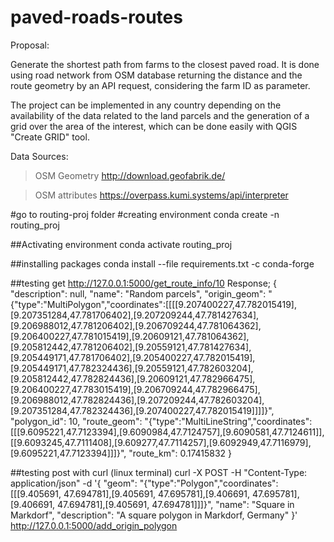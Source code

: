 # paved-roads-routes

Proposal: 

Generate the shortest path from farms to the closest paved road. It is done using road network from OSM database returning the distance and the route geometry by an API request, considering the farm ID as parameter. 

The project can be implemented in any country depending on the availability of the data related to the land parcels and the generation of a grid over the area of the interest, which can be done easily with QGIS "Create GRID" tool. 

Data Sources: 

 >OSM Geometry 
    http://download.geofabrik.de/

 >OSM attributes
   https://overpass.kumi.systems/api/interpreter



#go to routing-proj folder
#creating environment
conda create -n routing_proj

##Activating environment
conda activate routing_proj

##installing packages
conda install --file requirements.txt -c conda-forge

##testing get
http://127.0.0.1:5000/get_route_info/10
Response; {
    "description": null,
    "name": "Random parcels",
    "origin_geom": "{\"type\":\"MultiPolygon\",\"coordinates\":[[[[9.207400227,47.782015419],[9.207351284,47.781706402],[9.207209244,47.781427634],[9.206988012,47.781206402],[9.206709244,47.781064362],[9.206400227,47.781015419],[9.20609121,47.781064362],[9.205812442,47.781206402],[9.20559121,47.781427634],[9.205449171,47.781706402],[9.205400227,47.782015419],[9.205449171,47.782324436],[9.20559121,47.782603204],[9.205812442,47.782824436],[9.20609121,47.782966475],[9.206400227,47.783015419],[9.206709244,47.782966475],[9.206988012,47.782824436],[9.207209244,47.782603204],[9.207351284,47.782324436],[9.207400227,47.782015419]]]]}",
    "polygon_id": 10,
    "route_geom": "{\"type\":\"MultiLineString\",\"coordinates\":[[[9.6095221,47.7123394],[9.6090984,47.7124757],[9.6090581,47.7124611]],[[9.6093245,47.7111408],[9.609277,47.7114257],[9.6092949,47.7116979],[9.6095221,47.7123394]]]}",
    "route_km": 0.17415832
}

##testing post with curl (linux terminal)
curl -X POST -H "Content-Type: application/json" -d '{
  "geom": "{\"type\":\"Polygon\",\"coordinates\":[[[9.405691, 47.694781],[9.405691, 47.695781],[9.406691, 47.695781],[9.406691, 47.694781],[9.405691, 47.694781]]]}",
  "name": "Square in Markdorf",
  "description": "A square polygon in Markdorf, Germany"
}' http://127.0.0.1:5000/add_origin_polygon

